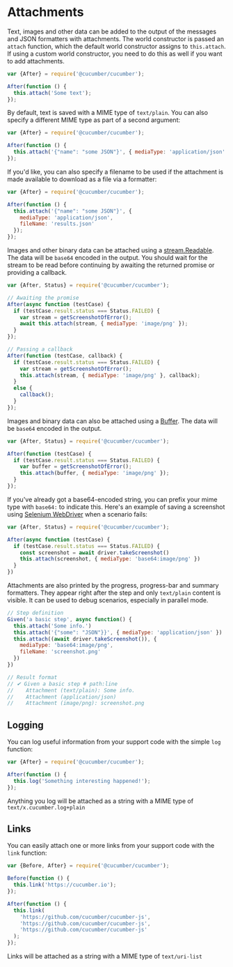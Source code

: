 # Attachments

Text, images and other data can be added to the output of the messages and JSON formatters with attachments.
The world constructor is passed an `attach` function,
which the default world constructor assigns to `this.attach`. If using a custom world constructor,
you need to do this as well if you want to add attachments.

```javascript
var {After} = require('@cucumber/cucumber');

After(function () {
  this.attach('Some text');
});
```

By default, text is saved with a MIME type of `text/plain`.  You can also specify
a different MIME type as part of a second argument:

```javascript
var {After} = require('@cucumber/cucumber');

After(function () {
  this.attach('{"name": "some JSON"}', { mediaType: 'application/json' });
});
```

If you'd like, you can also specify a filename to be used if the attachment is made available to download as a file via a formatter:

```javascript
var {After} = require('@cucumber/cucumber');

After(function () {
  this.attach('{"name": "some JSON"}', {
    mediaType: 'application/json',
    fileName: 'results.json'
  });
});
```

Images and other binary data can be attached using a [stream.Readable](https://nodejs.org/api/stream.html).
The data will be `base64` encoded in the output.
You should wait for the stream to be read before continuing by awaiting the returned promise or providing a callback.

```javascript
var {After, Status} = require('@cucumber/cucumber');

// Awaiting the promise
After(async function (testCase) {
  if (testCase.result.status === Status.FAILED) {
    var stream = getScreenshotOfError();
    await this.attach(stream, { mediaType: 'image/png' });
  }
});

// Passing a callback
After(function (testCase, callback) {
  if (testCase.result.status === Status.FAILED) {
    var stream = getScreenshotOfError();
    this.attach(stream, { mediaType: 'image/png' }, callback);
  }
  else {
    callback();
  }
});
```

Images and binary data can also be attached using a [Buffer](https://nodejs.org/api/buffer.html).
The data will be `base64` encoded in the output.

```javascript
var {After, Status} = require('@cucumber/cucumber');

After(function (testCase) {
  if (testCase.result.status === Status.FAILED) {
    var buffer = getScreenshotOfError();
    this.attach(buffer, { mediaType: 'image/png' });
  }
});
```

If you've already got a base64-encoded string, you can prefix your mime type with `base64:` to indicate this. Here's an example of saving a screenshot using [Selenium WebDriver](https://www.npmjs.com/package/selenium-webdriver)
when a scenario fails:

```javascript
var {After, Status} = require('@cucumber/cucumber');

After(async function (testCase) {
  if (testCase.result.status === Status.FAILED) {
    const screenshot = await driver.takeScreenshot()
    this.attach(screenshot, { mediaType: 'base64:image/png' })
  }
})
```

Attachments are also printed by the progress, progress-bar and summary formatters.
They appear right after the step and only `text/plain` content is visible.
It can be used to debug scenarios, especially in parallel mode.

```javascript
// Step definition
Given('a basic step', async function() {
  this.attach('Some info.')
  this.attach('{"some": "JSON"}}', { mediaType: 'application/json' })
  this.attach((await driver.takeScreenshot()), {
    mediaType: 'base64:image/png',
    fileName: 'screenshot.png'
  })
})

// Result format
// ✔ Given a basic step # path:line
//    Attachment (text/plain): Some info.
//    Attachment (application/json)
//    Attachment (image/png): screenshot.png
```

## Logging

You can log useful information from your support code with the simple `log` function:

```javascript
var {After} = require('@cucumber/cucumber');

After(function () {
  this.log('Something interesting happened!');
});
```

Anything you log will be attached as a string with a MIME type of `text/x.cucumber.log+plain`

## Links

You can easily attach one or more links from your support code with the `link` function:

```javascript
var {Before, After} = require('@cucumber/cucumber');

Before(function () {
  this.link('https://cucumber.io');
});

After(function () {
  this.link(
    'https://github.com/cucumber/cucumber-js',
    'https://github.com/cucumber/cucumber-js',
    'https://github.com/cucumber/cucumber-js'
  );
});
```

Links will be attached as a string with a MIME type of `text/uri-list`